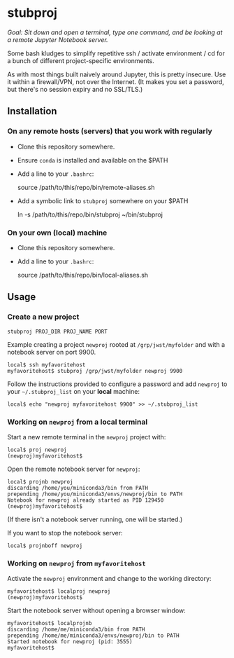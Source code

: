 # stubproj

*Goal: Sit down and open a terminal, type one command, and be looking at a remote Jupyter Notebook server.*

Some bash kludges to simplify repetitive ssh / activate environment / cd for a bunch of different project-specific environments.

As with most things built naively around Jupyter, this is pretty insecure. Use it within a firewall/VPN, not over the Internet. (It makes you set a password, but there's no session expiry and no SSL/TLS.)

## Installation

### On any remote hosts (servers) that you work with regularly

  * Clone this repository somewhere.
  * Ensure `conda` is installed and available on the $PATH
  * Add a line to your `.bashrc`:
  
      source /path/to/this/repo/bin/remote-aliases.sh
  * Add a symbolic link to `stubproj` somewhere on your $PATH
  
      ln -s /path/to/this/repo/bin/stubproj ~/bin/stubproj

### On your own (local) machine

  * Clone this repository somewhere.
  * Add a line to your `.bashrc`:
  
      source /path/to/this/repo/bin/local-aliases.sh

## Usage

### Create a new project

    stubproj PROJ_DIR PROJ_NAME PORT

Example creating a project `newproj` rooted at `/grp/jwst/myfolder` and with a notebook server on port 9900. 

    local$ ssh myfavoritehost
    myfavoritehost$ stubproj /grp/jwst/myfolder newproj 9900

Follow the instructions provided to configure a password and add `newproj` to your `~/.stubproj_list` on your **local** machine:

    local$ echo "newproj myfavoritehost 9900" >> ~/.stubproj_list

### Working on `newproj` from a local terminal

Start a new remote terminal in the `newproj` project with:

    local$ proj newproj
    (newproj)myfavoritehost$

Open the remote notebook server for `newproj`:

    local$ projnb newproj
    discarding /home/you/miniconda3/bin from PATH
    prepending /home/you/miniconda3/envs/newproj/bin to PATH
    Notebook for newproj already started as PID 129450
    (newproj)myfavoritehost$ 

(If there isn't a notebook server running, one will be started.)

If you want to stop the notebook server:

    local$ projnboff newproj

### Working on `newproj` from `myfavoritehost`

Activate the `newproj` environment and change to the working directory:

    myfavoritehost$ localproj newproj
    (newproj)myfavoritehost$

Start the notebook server without opening a browser window:

    myfavoritehost$ localprojnb
    discarding /home/me/miniconda3/bin from PATH
    prepending /home/me/miniconda3/envs/newproj/bin to PATH
    Started notebook for newproj (pid: 3555)
    myfavoritehost$
